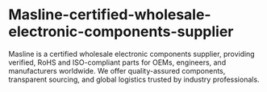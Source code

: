 # Masline-certified-wholesale-electronic-components-supplier
Masline is a certified wholesale electronic components supplier, providing verified, RoHS and ISO-compliant parts for OEMs, engineers, and manufacturers worldwide. We offer quality-assured components, transparent sourcing, and global logistics trusted by industry professionals.
